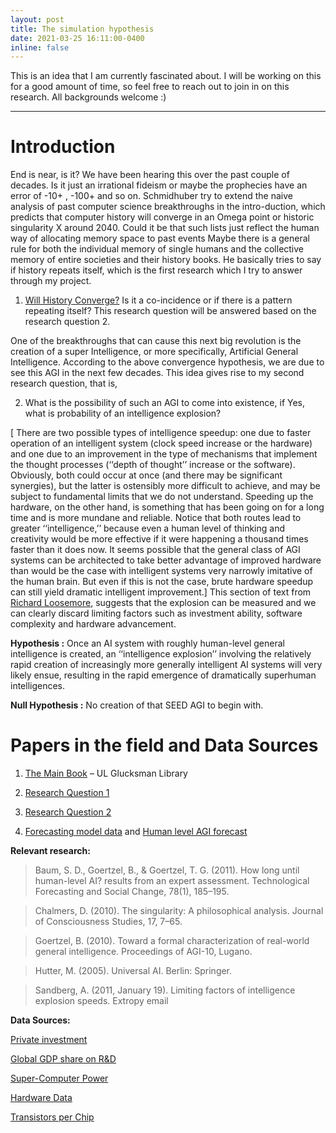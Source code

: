 ```yaml
---
layout: post
title: The simulation hypothesis
date: 2021-03-25 16:11:00-0400
inline: false
---
```


This is an idea that I am currently fascinated about. I will be working on this for a good amount of time, so feel free to reach out to join in on this research. All backgrounds welcome :)

***
# Introduction

End is near, is it? We have been hearing this over the past couple of decades. Is it just an irrational fideism or maybe the prophecies have an error of -10+ , -100+ and so on. Schmidhuber try to
extend the naive analysis of past computer science breakthroughs in the intro-duction, which predicts that computer history will converge in an Omega point or historic singularity X
around 2040. Could it be that such lists just reflect the human way of allocating memory space to past events Maybe there is a general rule for both the individual memory of single humans and
the collective memory of entire societies and their history books. He basically tries to say if history repeats itself, which is the first research which I try to answer through my project.

1) [Will History Converge?](https://people.idsia.ch/~juergen/history.html) Is it a co-incidence or if there is a pattern repeating itself? This research question will be answered based on the research question 2.

One of the breakthroughs that can cause this next big revolution is the creation of a super Intelligence, or more specifically, Artificial General Intelligence. According to the above convergence
hypothesis, we are due to see this AGI in the next few decades. This idea gives rise to my second research question, that is,

2) What is the possibility of such an AGI to come into existence, if Yes, what is probability of an intelligence explosion?

[ There are two possible types of intelligence speedup: one due to faster operation of an intelligent system (clock speed increase or the hardware) and one due to an improvement in the type of mechanisms that
implement the thought processes (‘‘depth of thought’’ increase or the software). Obviously, both could occur at once (and there may be significant synergies), but the latter is ostensibly more difficult to achieve, and
may be subject to fundamental limits that we do not understand. Speeding up the hardware, on the other hand, is something that has been going on for a long time and is more mundane and reliable. Notice that both
routes lead to greater ‘‘intelligence,’’ because even a human level of thinking and creativity would be more effective if it were happening a thousand times faster than it does now. It seems possible that the general
class of AGI systems can be architected to take better advantage of improved hardware than would be the case with intelligent systems very narrowly imitative of the human brain. But even if this is not the case,
brute hardware speedup can still yield dramatic intelligent improvement.] This section of text from [Richard Loosemore](https://lists.extropy.org/pipermail/extropy-chat/2011-January/063255.html), suggests that the explosion can be measured and we can clearly discard limiting factors such
as investment ability, software complexity and hardware advancement.

**Hypothesis :** Once an AI system with roughly human-level general intelligence is created, an ‘‘intelligence explosion’’ involving the relatively rapid creation of increasingly more
generally intelligent AI systems will very likely ensue, resulting in the rapid emergence of dramatically superhuman intelligences.

**Null Hypothesis :** No creation of that SEED AGI to begin with.

# Papers in the field and Data Sources

1. [The Main Book](https://uol.primo.exlibrisgroup.com/discovery/fulldisplay?docid=cdi_askewsholts_vlebooks_9783642325601&context=PC&vid=353UOL_INST:353UOL_VU1&lang=en&search_scope=MyInst_and_CI&adaptor=Primo%20Central&tab=TAB1&query=any,contains,singularity%20hypothesis&sortby=rank) – UL Glucksman Library

2. [Research Question 1](https://link.springer.com/chapter/10.1007/978-3-642-32560-1_4)

3. [Research Question 2](https://lists.extropy.org/pipermail/extropy-chat/2011-January/063255.html)

4. [Forecasting model data](https://otexts.com/fpp2/forecasting-regression.html) and [Human level AGI forecast](https://commons.wikimedia.org/wiki/File:Estimations_of_Human_Brain_Emulation_Required_Performance.svg)

**Relevant research:**

> Baum, S. D., Goertzel, B., & Goertzel, T. G. (2011). How long until
human-level AI? results from an expert assessment. Technological
Forecasting and Social Change, 78(1), 185–195.

> Chalmers, D. (2010). The singularity: A philosophical analysis. Journal of Consciousness Studies, 17, 7–65.

> Goertzel, B. (2010). Toward a formal characterization of real-world general intelligence. Proceedings of AGI-10, Lugano.

> Hutter, M. (2005). Universal AI. Berlin: Springer.

> Sandberg, A. (2011, January 19). Limiting factors of intelligence explosion speeds. Extropy email

**Data Sources:**

[Private investment](https://fred.stlouisfed.org/series/Y006RC1Q027SBEA)

[Global GDP share on R&D](https://ourworldindata.org/grapher/research-and-development-expenditure-of-gdp?tab=chart&country=~OWID_WRL)

[Super-Computer Power](https://ourworldindata.org/grapher/supercomputer-power-flops?time=earliest..2020)

[Hardware Data](https://github.com/rfordatascience/tidytuesday/tree/master/data/2019/2019-09-03)

[Transistors per Chip](https://ourworldindata.org/technological-progress)
